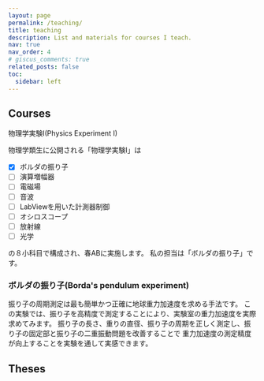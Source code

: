 ```yaml
---
layout: page
permalink: /teaching/
title: teaching
description: List and materials for courses I teach.
nav: true
nav_order: 4
# giscus_comments: true
related_posts: false
toc:
  sidebar: left
---
```


## Courses
物理学実験I(Physics Experiment I)

物理学類生に公開される「物理学実験I」は
- [x] ボルダの振り子
- [ ] 演算増幅器
- [ ] 電磁場
- [ ] 音波
- [ ] LabViewを用いた計測器制御
- [ ] オシロスコープ
- [ ] 放射線
- [ ] 光学

の８小科目で構成され、春ABに実施します。
私の担当は「ボルダの振り子」です。

### ボルダの振り子(Borda's pendulum experiment)

振り子の周期測定は最も簡単かつ正確に地球重力加速度を求める手法です。
この実験では、振り子を高精度で測定することにより、実験室の重力加速度を実際求めてみます。
振り子の長さ、重りの直径、振り子の周期を正しく測定し、振り子の固定部と振り子の二重振動問題を改善することで
重力加速度の測定精度が向上することを実験を通して実感できます。

## Theses
